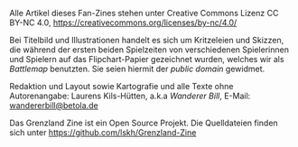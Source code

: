 Alle Artikel dieses Fan-Zines stehen unter Creative Commons Lizenz
CC BY-NC 4.0, https://creativecommons.org/licenses/by-nc/4.0/

Bei Titelbild und Illustrationen handelt es sich um Kritzeleien und
Skizzen, die während der ersten beiden Spielzeiten von verschiedenen
Spielerinnen und Spielern auf das Flipchart-Papier gezeichnet wurden,
welches wir als *Battlemap* benutzten. Sie seien hiermit der *public
domain* gewidmet.

Redaktion und Layout sowie Kartografie und alle Texte ohne
Autorenangabe: Laurens Kils-Hütten, a.k.a *Wanderer Bill*,
E-Mail: wandererbill@betola.de

Das Grenzland Zine ist ein Open Source Projekt. Die Quelldateien
finden sich unter https://github.com/lskh/Grenzland-Zine
